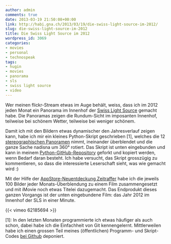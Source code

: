 ```yaml
---
author: admin
comments: true
date: 2013-03-19 21:50:08+00:00
link: http://habi.gna.ch/2013/03/19/die-swiss-light-source-im-2012/
slug: die-swiss-light-source-im-2012
title: Die Swiss Light Source im 2012
wordpress_id: 3069
categories:
- movies
- personal
- technospeak
tags:
- hugin
- movies
- panorama
- sls
- swiss light source
- video
---
```


Wer meinen flickr-Stream etwas im Auge behält, weiss, dass ich im 2012 jeden Monat ein Panorama im Innenhof der [Swiss Light Source](http://www.psi.ch/sls/) gemacht habe.
Die Panoramas zeigen die Rundum-Sicht im imposanten Innenhof, teilweise bei schönem Wetter, teilweise bei weniger schönem.

Damit ich mit den Bildern etwas dynamischer den Jahresverlauf zeigen kann, habe ich mir ein kleines Python-Skript geschrieben [1], welches die 12 [stereographischen Panoramen](http://en.wikipedia.org/wiki/Stereographic_projection) nimmt, ineinander überblendet und die ganze Sache nadisna um 360° rotiert.
Das Skript ist unten eingebunden und kann in meinem [Python-GitHub-Repository](https://github.com/habi/python) geforkt und kopiert werden, wenn Bedarf daran besteht.
Ich habe versucht, das Skript grosszügig zu kommentieren, so dass die interessierte Leserschaft sieht, was wie gemacht wird :)

<script src="http://gist-it.appspot.com/github/habi/python/blob/master/blendit.py?slice=11:"></script>

Mit der Hilfe der [AppStore-Neuentdeckung Zeitraffer](https://itun.es/ch/KabiI.m) habe ich die jeweils 100 Bilder jeder Monats-Überblendung zu einem Film zusammengesetzt und mit iMovie noch etwas Titelei dazugemacht.
Das Endprodukt dieses ganzen Vorgangs ist der unten eingebundene Film: das Jahr 2012 im Innenhof der SLS in einer Minute.

{{< vimeo 62185694 >}}

[1]: In den letzten Monaten programmierte ich etwas häufiger als auch schon, dabei habe ich die Einfachheit von Git kennengelernt. Mittlerweilen habe ich einen grossen Teil meines (öffentlichen) Programm- und Skript-Codes [bei Github](https://github.com/habi) deponiert.
